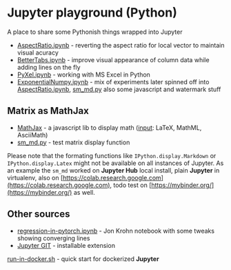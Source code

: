 # Jupyter playground (Python)

A place to share some Pythonish things wrapped into Jupyter

* [AspectRatio.ipynb](AspectRatio.ipynb) - reverting the aspect ratio for local vector to maintain visual acuracy
* [BetterTabs.ipynb](BetterTabs.ipynb) - improve visual appearance of column data while adding lines on the fly
* [PyXel.ipynb](PyXel.ipynb) - working with MS Excel in Python
* [ExponentialNumpy.ipynb](ExponentialNumpy.ipynb) - mix of experiments later spinned off into [AspectRatio.ipynb](AspectRatio.ipynb), [sm_md.py](sm_md.py) also some javascript and watermark stuff

## Matrix as MathJax

* [MathJax](https://www.mathjax.org/) - a javascript lib to display math ([input](http://docs.mathjax.org/en/latest/options/input/index.html): LaTeX, MathML, AsciiMath)
* [sm_md.py](sm_md.py) - test matrix display function

Please note that the formating functions like `IPython.display.Markdown` or `IPython.display.Latex` might not be available on all instances of Jupyter.
As an example the `sm_md` worked on **Jupyter Hub** local install, plain **Jupyter** in virtualenv, also on [https://colab.research.google.com](https://colab.research.google.com), todo test on [https://mybinder.org/](https://mybinder.org/) as well.

## Other sources

* [regression-in-pytorch.ipynb](regression-in-pytorch.ipynb) - Jon Krohn notebook with some tweaks showing converging lines
* [Jupyter GIT](https://github.com/jupyterlab/jupyterlab-git) - installable extension

[run-in-docker.sh](run-in-docker.sh) - quick start for dockerized **Jupyter**
